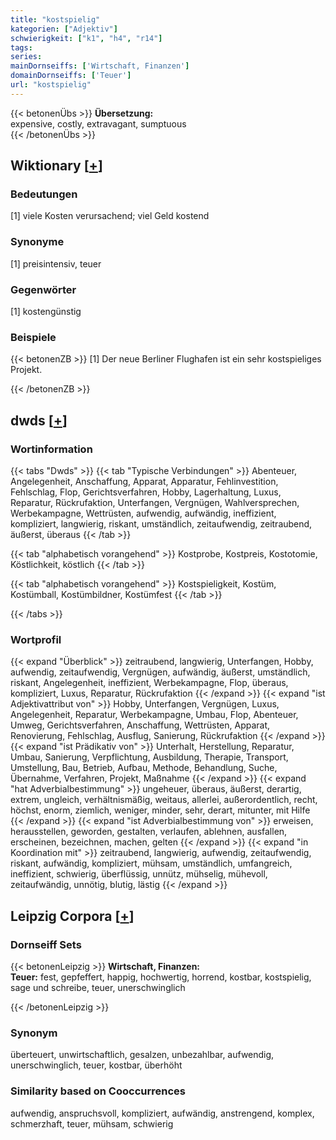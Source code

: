 ```yaml
---
title: "kostspielig"
kategorien: ["Adjektiv"]
schwierigkeit: ["k1", "h4", "r14"]
tags:
series:
mainDornseiffs: ['Wirtschaft, Finanzen']
domainDornseiffs: ['Teuer']
url: "kostspielig"
---
```


{{< betonenÜbs >}}
**Übersetzung:**  
expensive, costly, extravagant, sumptuous  
{{< /betonenÜbs >}}

## Wiktionary [[+](https://de.wiktionary.org/wiki/kostspielig)]

### Bedeutungen
[1] viele Kosten verursachend; viel Geld kostend  

### Synonyme
[1] preisintensiv, teuer  

### Gegenwörter
[1] kostengünstig  

### Beispiele
{{< betonenZB >}}
[1] Der neue Berliner Flughafen ist ein sehr kostspieliges Projekt.  

{{< /betonenZB >}}


## dwds [[+](https://www.dwds.de/wb/kostspielig)]

### Wortinformation
{{< tabs "Dwds" >}}
{{< tab "Typische Verbindungen" >}}
Abenteuer, Angelegenheit, Anschaffung, Apparat, Apparatur, Fehlinvestition, Fehlschlag, Flop, Gerichtsverfahren, Hobby, Lagerhaltung, Luxus, Reparatur, Rückrufaktion, Unterfangen, Vergnügen, Wahlversprechen, Werbekampagne, Wettrüsten, aufwendig, aufwändig, ineffizient, kompliziert, langwierig, riskant, umständlich, zeitaufwendig, zeitraubend, äußerst, überaus
{{< /tab >}}

{{< tab "alphabetisch vorangehend" >}}
Kostprobe, Kostpreis, Kostotomie, Köstlichkeit, köstlich
{{< /tab >}}

{{< tab "alphabetisch vorangehend" >}}
Kostspieligkeit, Kostüm, Kostümball, Kostümbildner, Kostümfest
{{< /tab >}}

{{< /tabs >}}

### Wortprofil
{{< expand "Überblick" >}} zeitraubend, langwierig, Unterfangen, Hobby, aufwendig, zeitaufwendig, Vergnügen, aufwändig, äußerst, umständlich, riskant, Angelegenheit, ineffizient, Werbekampagne, Flop, überaus, kompliziert, Luxus, Reparatur, Rückrufaktion {{< /expand >}}
{{< expand "ist Adjektivattribut von" >}} Hobby, Unterfangen, Vergnügen, Luxus, Angelegenheit, Reparatur, Werbekampagne, Umbau, Flop, Abenteuer, Umweg, Gerichtsverfahren, Anschaffung, Wettrüsten, Apparat, Renovierung, Fehlschlag, Ausflug, Sanierung, Rückrufaktion {{< /expand >}}
{{< expand "ist Prädikativ von" >}} Unterhalt, Herstellung, Reparatur, Umbau, Sanierung, Verpflichtung, Ausbildung, Therapie, Transport, Umstellung, Bau, Betrieb, Aufbau, Methode, Behandlung, Suche, Übernahme, Verfahren, Projekt, Maßnahme {{< /expand >}}
{{< expand "hat Adverbialbestimmung" >}} ungeheuer, überaus, äußerst, derartig, extrem, ungleich, verhältnismäßig, weitaus, allerlei, außerordentlich, recht, höchst, enorm, ziemlich, weniger, minder, sehr, derart, mitunter, mit Hilfe {{< /expand >}}
{{< expand "ist Adverbialbestimmung von" >}} erweisen, herausstellen, geworden, gestalten, verlaufen, ablehnen, ausfallen, erscheinen, bezeichnen, machen, gelten {{< /expand >}}
{{< expand "in Koordination mit" >}} zeitraubend, langwierig, aufwendig, zeitaufwendig, riskant, aufwändig, kompliziert, mühsam, umständlich, umfangreich, ineffizient, schwierig, überflüssig, unnütz, mühselig, mühevoll, zeitaufwändig, unnötig, blutig, lästig {{< /expand >}}

## Leipzig Corpora [[+](https://corpora.uni-leipzig.de/en/res?word=kostspielig&corpusId=deu_newscrawl-public_2018)]

### Dornseiff Sets
{{< betonenLeipzig >}}
**Wirtschaft, Finanzen:**  
**Teuer:** fest, gepfeffert, happig, hochwertig, horrend, kostbar, kostspielig, sage und schreibe, teuer, unerschwinglich  

{{< /betonenLeipzig >}}

### Synonym
überteuert, unwirtschaftlich, gesalzen, unbezahlbar, aufwendig, unerschwinglich, teuer, kostbar, überhöht


### Similarity based on Cooccurrences
aufwendig, anspruchsvoll, kompliziert, aufwändig, anstrengend, komplex, schmerzhaft, teuer, mühsam, schwierig

